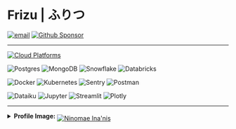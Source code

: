 <h1>Frizu | ふりつ</h1>
<!-- <a href="https://kaidenfrizu.github.io/"><img alt="website" src="https://img.shields.io/badge/Website-222222?logo=github"></a> -->
<a href="mailto:ritsu@kuroda.dev"><img alt="email" src="https://img.shields.io/badge/Email-EA4335?logo=mailboxdotorg&logoColor=FFFFFF"></a>
<!--<a href="https://dev.to/kaidenfrizu"><img alt="dev.to" src="https://img.shields.io/badge/Dev.to-0A0A0A?logo=devdotto&logoColor=white&color=333333"></a> -->
<a href="https://github.com/sponsors/KaidenFrizu"><img alt="Github Sponsor" src="https://img.shields.io/badge/Sponsor-EA4AAA?logo=githubsponsors&logoColor=EEEFEE"></a>

---
[![Cloud Platforms](https://skillicons.dev/icons?i=azure,gcp,aws)](https://skillicons.dev)


![Postgres](https://img.shields.io/badge/Postgres-4169E1?style=flat-square&logo=postgresql&logoColor=white)
![MongoDB](https://img.shields.io/badge/MongoDB-47A248?style=flat-square&logo=mongodb&logoColor=white)
![Snowflake](https://img.shields.io/badge/Snowflake-29B5E8?style=flat-square&logo=snowflake&logoColor=white)
![Databricks](https://img.shields.io/badge/Databricks-FF3621?style=flat-square&logo=databricks&logoColor=white)

![Docker](https://img.shields.io/badge/Docker-2496ED?style=flat-square&logo=docker&logoColor=white)
![Kubernetes](https://img.shields.io/badge/Kubernetes-326CE5?style=flat-square&logo=kubernetes&logoColor=white)
![Sentry](https://img.shields.io/badge/Sentry-362D59?style=flat-square&logo=sentry&logoColor=white)
![Postman](https://img.shields.io/badge/Postman-FF6C37?style=flat-square&logo=postman&logoColor=white)

![Dataiku](https://img.shields.io/badge/Dataiku-2AB1AC?style=flat-square&logo=dataiku&logoColor=white)
![Jupyter](https://img.shields.io/badge/Jupyter-F37626?style=flat-square&logo=jupyter&logoColor=white)
![Streamlit](https://img.shields.io/badge/Streamlit-FF4B4B?style=flat-square&logo=streamlit&logoColor=white)
![Plotly](https://img.shields.io/badge/Plotly-3F4F75?style=flat-square&logo=plotly&logoColor=white)

---

<details>
<summary><b>Profile Image:</b> <a href="https://x.com/ninomaeinanis"><img alt="Ninomae Ina'nis" src="https://img.shields.io/badge/Ninomae_Ina'nis-000000?logo=x" style="position:relative;top:5px"></a></summary>
<a href="https://x.com/ninomaeinanis/status/1386443380557705219"><img alt="Inart Link to X" src="img/Inart.png" style="width:50%; height:auto;"></a>
</details>
